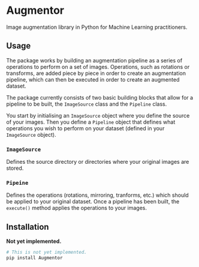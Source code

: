 # Augmentor
Image augmentation library in Python for Machine Learning practitioners. 

## Usage
The package works by building an augmentation pipeline as a series of operations to perform on a set of images. Operations, such as rotations or transforms, are added piece by piece in order to create an augmentation pipeline, which can then be executed in order to create an augmented dataset.

The package currently consists of two basic building blocks that allow for a pipeline to be built, the `ImageSource` class and the `Pipeline` class.

You start by initialising an `ImageSource` object where you define the source of your images. Then you define a `Pipeline` object that defines what operations you wish to perform on your dataset (defined in your `ImageSource` object).

### `ImageSource`
Defines the source directory or directories where your original images are stored. 

### `Pipeine`
Defines the operations (rotations, mirroring, tranforms, etc.) which should be applied to your original dataset. Once a pipeline has been built, the `execute()` method applies the operations to your images.

## Installation
__Not yet implemented.__

```bash
# This is not yet implemented.
pip install Augmentor
```
